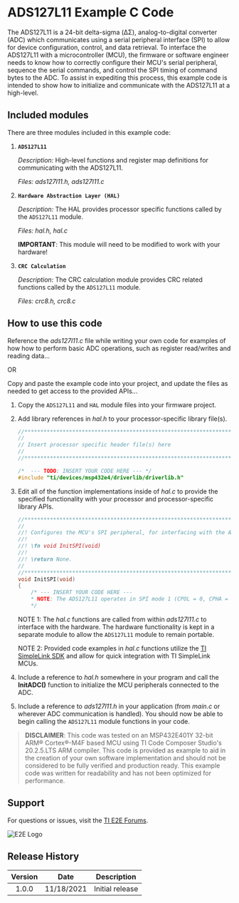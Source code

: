 ADS127L11 Example C Code
=====================

The ADS127L11 is a 24-bit delta-sigma (ΔΣ), analog-to-digital converter (ADC) which communicates using a serial peripheral interface (SPI) to allow for device configuration, control, and data retrieval. To interface the ADS127L11 with a microcontroller (MCU), the firmware or software engineer needs to know how to correctly configure their MCU's serial peripheral, sequence the serial commands, and control the SPI timing of command bytes to the ADC. To assist in expediting this process, this example code is intended to show how to initialize and communicate with the ADS127L11 at a high-level.

Included modules
----------------

There are three modules included in this example code:

1.  **`ADS127L11`**

	*Description:* High-level functions and register map definitions for communicating with the ADS127L11.
	
	*Files: ads127l11.h, ads127l11.c*

2.  **`Hardware Abstraction Layer (HAL)`**

	*Description:* The HAL provides processor specific functions called by the `ADS127L11` module.
	
	*Files: hal.h, hal.c*
	
	**IMPORTANT**: This module will need to be modified to work with your hardware!
	
3.  **`CRC Calculation`**

	*Description:* The CRC calculation module provides CRC related functions called by the `ADS127L11` module.
	
	*Files: crc8.h, crc8.c*


How to use this code
--------------------

Reference the *ads127l11.c* file while writing your own code for examples of how how to perform basic ADC operations, such as register read/writes and reading data...

OR

Copy and paste the example code into your project, and update the files as needed to get access to the provided APIs...

 1. Copy the `ADS127L11` and `HAL` module files into your firmware project.
 2. Add library references in *hal.h* to your processor-specific library file(s).
	```c
	//****************************************************************************
	//
	// Insert processor specific header file(s) here
	//
	//****************************************************************************"
	
	/*  --- TODO: INSERT YOUR CODE HERE --- */
	#include "ti/devices/msp432e4/driverlib/driverlib.h"
	
	```

 3. Edit all of the function implementations inside of *hal.c* to provide the specified functionality with your processor and processor-specific library APIs. 
	```c
	//*****************************************************************************
	//
	//! Configures the MCU's SPI peripheral, for interfacing with the ADC.
	//!
	//! \fn void InitSPI(void)
	//!
	//! \return None.
	//
	//*****************************************************************************
	void InitSPI(void)
	{
		/* --- INSERT YOUR CODE HERE ---
		* NOTE: The ADS127L11 operates in SPI mode 1 (CPOL = 0, CPHA = 1).
		*/
	```
	NOTE 1: The *hal.c* functions are called from within *ads127l11.c* to interface with the hardware. The hardware functionality is kept in a separate module to allow the `ADS127L11` module to remain portable.
	
	NOTE 2: Provided code examples in *hal.c* functions utilize the [TI SimpleLink SDK](http://www.ti.com/wireless-connectivity/simplelink-solutions/overview/software.html) and allow for quick integration with TI SimpleLink MCUs.
	
 4. Include a reference to *hal.h* somewhere in your program and call the **InitADC()** function to initialize the MCU peripherals connected to the ADC.

 5. Include a reference to *ads127l11.h* in your application (from *main.c* or wherever ADC communication is handled). You should now be able to begin calling the `ADS127L11` module functions in your code.
 

> **DISCLAIMER**: This code was tested on an MSP432E401Y 32-bit ARM® Cortex®-M4F based MCU using TI Code Composer Studio's 20.2.5.LTS ARM compiler. This code is provided as example to aid in the creation of your own software implementation and should not be considered to be fully verified and production ready. This example code was written for readability and has not been optimized for performance.

Support
-------

For questions or issues, visit the [TI E2E Forums](https://e2e.ti.com/).

![E2E Logo](http://e2e.ti.com/resized-image/__size/75x0/__key/CommunityServer-Wikis-Components-Files/00-00-00-01-27/2234.ti_2D00_e2e_2D00_Pos_2D00_no_2D00_text_2D00_150.jpg)

Release History
---------------
| Version     | Date        | Description            |
|:-----------:| ----------- | ---------------------- |
| 1.0.0       | 11/18/2021  | Initial release        |
